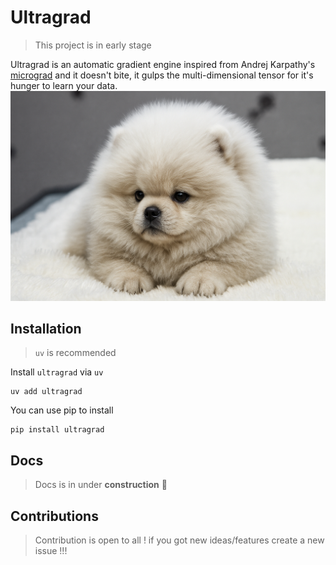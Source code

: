 # Ultragrad
> This project is in early stage

Ultragrad is an automatic gradient engine inspired from Andrej Karpathy's [micrograd](https://github.com/karpathy/micrograd) and it doesn't bite, it gulps the multi-dimensional tensor for it's hunger to learn your data. 
![Puppy Image](puppy_beast.png)

## Installation
> `uv` is recommended

Install `ultragrad` via `uv`
```
uv add ultragrad
```

You can use pip to install 

```
pip install ultragrad
```

## Docs
> Docs is in under **construction** 🚧

## Contributions
> Contribution is open to all ! if you got new ideas/features create a new issue !!!